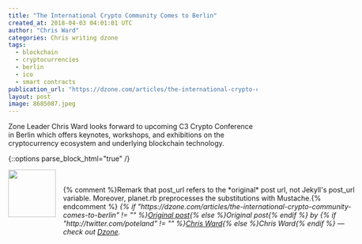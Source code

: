 ```yaml
---
title: "The International Crypto Community Comes to Berlin"
created_at: 2018-04-03 04:01:01 UTC
author: "Chris Ward"
categories: Chris writing dzone
tags: 
  - blockchain
  - cryptocurrencies
  - berlin
  - ico
  - smart contracts
publication_url: "https://dzone.com/articles/the-international-crypto-community-comes-to-berlin"
layout: post
image: 8685087.jpeg
---
```

Zone Leader Chris Ward looks forward to upcoming C3 Crypto Conference in Berlin which offers keynotes, workshops, and exhibitions on the cryptocurrency ecosystem and underlying blockchain technology.


{::options parse_block_html="true" /}
<div class="author">
   <img src="http://www.rss-specifications.com/rss-spec-rss.gif" style="width: 96px; height: 96;">
   <span style="position: absolute; padding: 32px 15px;">{% comment %}Remark that post_url refers to the *original* post url, not Jekyll's post_url variable. Moreover, planet.rb preprocesses the substitutions with Mustache.{% endcomment %}
      <i>{% if "https://dzone.com/articles/the-international-crypto-community-comes-to-berlin" != "" %}<a href="https://dzone.com/articles/the-international-crypto-community-comes-to-berlin">Original post</a>{% else %}Original post{% endif %} by {% if "http://twitter.com/poteland" != "" %}<a href="http://twitter.com/poteland">Chris Ward</a>{% else %}Chris Ward{% endif %} &mdash; check out <a href="https://dzone.com">Dzone</a>.</i>
  </span>
</div>
